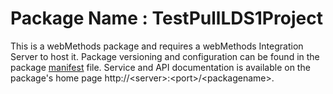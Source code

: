 # Package Name : TestPullLDS1Project
This is a webMethods package and requires a webMethods Integration Server to host it. Package versioning and configuration can be found in the package [manifest](./TestPullLDS1Project/manifest.v3) file. Service and API documentation is available on the package's home page http://&lt;server&gt;:&lt;port&gt;/&lt;packagename>.